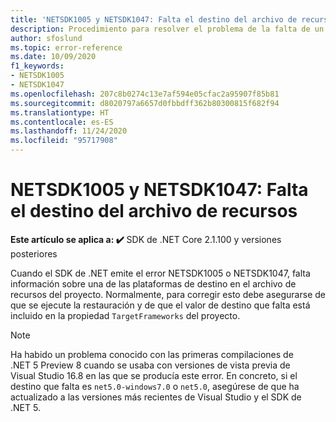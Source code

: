 ```yaml
---
title: 'NETSDK1005 y NETSDK1047: Falta el destino del archivo de recursos'
description: Procedimiento para resolver el problema de la falta de un destino en un archivo de recursos.
author: sfoslund
ms.topic: error-reference
ms.date: 10/09/2020
f1_keywords:
- NETSDK1005
- NETSDK1047
ms.openlocfilehash: 207c8b0274c13e7af594e05cfac2a95907f85b81
ms.sourcegitcommit: d8020797a6657d0fbbdff362b80300815f682f94
ms.translationtype: HT
ms.contentlocale: es-ES
ms.lasthandoff: 11/24/2020
ms.locfileid: "95717908"
---
```

# <a name="netsdk1005-and-netsdk1047-asset-file-is-missing-target"></a>NETSDK1005 y NETSDK1047: Falta el destino del archivo de recursos

**Este artículo se aplica a: ✔️** SDK de .NET Core 2.1.100 y versiones posteriores

Cuando el SDK de .NET emite el error NETSDK1005 o NETSDK1047, falta información sobre una de las plataformas de destino en el archivo de recursos del proyecto. Normalmente, para corregir esto debe asegurarse de que se ejecute la restauración y de que el valor de destino que falta está incluido en la propiedad `TargetFrameworks` del proyecto.

> [!NOTE]
> Ha habido un problema conocido con las primeras compilaciones de .NET 5 Preview 8 cuando se usaba con versiones de vista previa de Visual Studio 16.8 en las que se producía este error. En concreto, si el destino que falta es `net5.0-windows7.0` o `net5.0`, asegúrese de que ha actualizado a las versiones más recientes de Visual Studio y el SDK de .NET 5.
